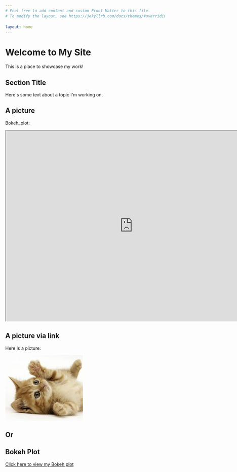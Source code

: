 ```yaml
---
# Feel free to add content and custom Front Matter to this file.
# To modify the layout, see https://jekyllrb.com/docs/themes/#overriding-theme-defaults

layout: home
---
```

# Welcome to My Site

This is a place to showcase my work!

## Section Title
Here's some text about a topic I'm working on. 

## A picture

Bokeh_plot: 

<iframe src="https://www.google.com/search?client=firefox-b-d&sca_esv=3d6848995d8cd9b4&sxsrf=AHTn8zqTa-vqyI5aef2-E0UgCdstTUVCuQ:1742563056169&q=cica&udm=2&fbs=ABzOT_CWdhQLP1FcmU5B0fn3xuWpA-dk4wpBWOGsoR7DG5zJBhIpUzwo1xVav_yEtDdg_xMdrAgbzF9SCsNV1LiKRsxQfPEDS3aU16H8I-951XIHUlwV52eIYJqm9UDQeVh1nEKpFkRHF45k3QDVgdoyxRwAz1IHD08rKniOL_dfL69UiDnVLzArgsHqOW7opsr56Qa6-_jmwsfNDWIoqwhBmZjeEEr1Nw&sa=X&ved=2ahUKEwiixNifoZuMAxVuW0EAHa2QCVsQtKgLegQILhAB&biw=2144&bih=1035&dpr=0.9#vhid=XosGyjmgVDs02M&vssid=mosaic" width="800" height="600"></iframe>

## A picture via link

Here is a picture:

![Alt text](/assets/cica.jpg)


## Or


## Bokeh Plot

[Click here to view my Bokeh plot](https://github.com/eszterkovacs17/SDA/assets/bokeh_plot.html)


